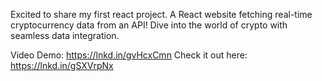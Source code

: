 Excited to share my first react project. A React website fetching real-time cryptocurrency data from an API! Dive into the world of crypto with seamless data integration. 

Video Demo: https://lnkd.in/gvHcxCmn
Check it out here: https://lnkd.in/gSXVrpNx
